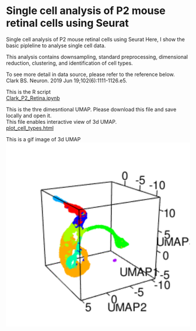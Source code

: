 # Single cell analysis of P2 mouse retinal cells using Seurat
Single cell analysis of P2 mouse retinal cells using Seurat
Here, I show the basic pipleline to analyse single cell data.

This analysis contains downsampling, standard preprocessing, dimensional reduction, clustering, and identification of cell types.

To see more detail in data source, please refer to the reference below.   
Clark BS. Neuron. 2019 Jun 19;102(6):1111-1126.e5.   

This is the R script   
[Clark_P2_Retina.ipynb](./Clark_P2_Retina.ipynb)   

This is the thre dimesntional UMAP. Please download this file and save locally and open it.   
This file enables interactive view of 3d UMAP.   
[plot_cell_types.html](./plot_cell_types.html)    

This is a gif image of 3d UMAP    
<img src="./plot_cell_types.gif" width="600">
